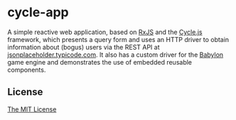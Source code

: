 # cycle-app

A simple reactive web application, based on [RxJS](https://github.com/Reactive-Extensions/RxJS) and the [Cycle.js](https://cyclejs.org/) framework, which presents a query form and uses an HTTP driver to obtain information about (bogus) users via the REST API at [jsonplaceholder.typicode.com](http://jsonplaceholder.typicode.com/). It also has a custom driver for the [Babylon](https://babylonjs.com) game engine and demonstrates the use of embedded reusable components.

## License

[The MIT License](/LICENSE)
